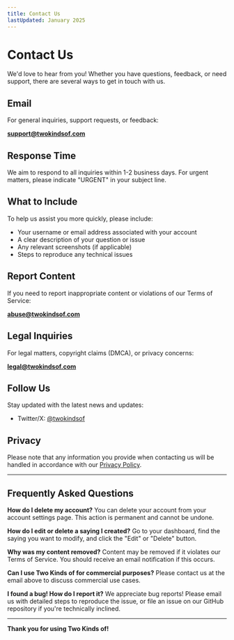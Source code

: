 ```yaml
---
title: Contact Us
lastUpdated: January 2025
---
```


# Contact Us

We'd love to hear from you! Whether you have questions, feedback, or need support, there are several ways to get in touch with us.

## Email

For general inquiries, support requests, or feedback:

**[support@twokindsof.com](mailto:support@twokindsof.com)**

## Response Time

We aim to respond to all inquiries within 1-2 business days. For urgent matters, please indicate "URGENT" in your subject line.

## What to Include

To help us assist you more quickly, please include:

- Your username or email address associated with your account
- A clear description of your question or issue
- Any relevant screenshots (if applicable)
- Steps to reproduce any technical issues

## Report Content

If you need to report inappropriate content or violations of our Terms of Service:

**[abuse@twokindsof.com](mailto:abuse@twokindsof.com)**

## Legal Inquiries

For legal matters, copyright claims (DMCA), or privacy concerns:

**[legal@twokindsof.com](mailto:legal@twokindsof.com)**

## Follow Us

Stay updated with the latest news and updates:

- Twitter/X: [@twokindsof](https://twitter.com/twokindsof)

## Privacy

Please note that any information you provide when contacting us will be handled in accordance with our [Privacy Policy](/privacy).

---

## Frequently Asked Questions

**How do I delete my account?**
You can delete your account from your account settings page. This action is permanent and cannot be undone.

**How do I edit or delete a saying I created?**
Go to your dashboard, find the saying you want to modify, and click the "Edit" or "Delete" button.

**Why was my content removed?**
Content may be removed if it violates our Terms of Service. You should receive an email notification if this occurs.

**Can I use Two Kinds of for commercial purposes?**
Please contact us at the email above to discuss commercial use cases.

**I found a bug! How do I report it?**
We appreciate bug reports! Please email us with detailed steps to reproduce the issue, or file an issue on our GitHub repository if you're technically inclined.

---

**Thank you for using Two Kinds of!**
